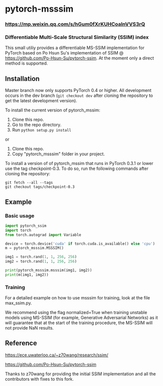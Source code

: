 # pytorch-msssim

### https://mp.weixin.qq.com/s/hGum0fXrKUHCoaInVVS3rQ

### Differentiable Multi-Scale Structural Similarity (SSIM) index 

This small utiliy provides a differentiable MS-SSIM implementation for PyTorch based on Po Hsun Su's implementation of SSIM @ https://github.com/Po-Hsun-Su/pytorch-ssim.
At the moment only a direct method is supported.

## Installation

Master branch now only supports PyTorch 0.4 or higher. All development occurs in the dev branch (`git checkout dev` after cloning the repository to get the latest development version).

To install the current version of pytorch_mssim:

1. Clone this repo.
2. Go to the repo directory.
3. Run `python setup.py install`

or 

1. Clone this repo.
2. Copy "pytorch_msssim" folder in your project.

To install a version of of pytorch_mssim that runs in PyTorch 0.3.1 or lower use the tag checkpoint-0.3. To do so, run the following commands after cloning the repository:

```
git fetch --all --tags
git checkout tags/checkpoint-0.3
```

## Example

### Basic usage
```python
import pytorch_ssim
import torch
from torch.autograd import Variable

device = torch.device('cuda' if torch.cuda.is_available() else 'cpu')
m = pytorch_msssim.MSSSIM()

img1 = torch.rand(1, 1, 256, 256)
img2 = torch.rand(1, 1, 256, 256)

print(pytorch_msssim.msssim(img1, img2))
print(m(img1, img2))


```

### Training

For a detailed example on how to use msssim for training, look at the file max_ssim.py.

We recommend using the flag normalized=True when training unstable models using MS-SSIM (for example, Generative Adversarial Networks) as it will guarantee that at the start of the training procedure, the MS-SSIM will not provide NaN results.

## Reference
https://ece.uwaterloo.ca/~z70wang/research/ssim/

https://github.com/Po-Hsun-Su/pytorch-ssim

Thanks to z70wang for providing the initial SSIM implementation and all the contributors with fixes to this fork.
